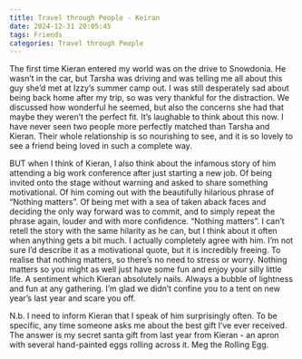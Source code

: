 ```yaml
---
title: Travel through People - Keiran
date: 2024-12-31 20:05:45
tags: Friends
categories: Travel through People
---
```

The first time Kieran entered my world was on the drive to Snowdonia. He wasn’t in the car, but Tarsha was driving and was telling me all about this guy she’d met at Izzy’s summer camp out. I was still desperately sad about being back home after my trip, so was very thankful for the distraction. We discussed how wonderful he seemed, but also the concerns she had that maybe they weren’t the perfect fit. It’s laughable to think about this now. I have never seen two people more perfectly matched than Tarsha and Kieran. Their whole relationship is so nourishing to see, and it is so lovely to see a friend being loved in such a complete way.

BUT when I think of Kieran, I also think about the infamous story of him attending a big work conference after just starting a new job. Of being invited onto the stage without warning and asked to share something motivational. Of him coming out with the beautifully hilarious phrase of “Nothing matters”. Of being met with a sea of taken aback faces and deciding the only way forward was to commit, and to simply repeat the phrase again, louder and with more confidence. “Nothing matters”. I can’t retell the story with the same hilarity as he can, but I think about it often when anything gets a bit much. I actually completely agree with him. I’m not sure I’d describe it as a motivational quote, but it is incredibly freeing. To realise that nothing matters, so there’s no need to stress or worry. Nothing matters so you might as well just have some fun and enjoy your silly little life. A sentiment which Kieran absolutely nails. Always a bubble of lightness and fun at any gathering. I’m glad we didn’t confine you to a tent on new year’s last year and scare you off.

N.b. I need to inform Kieran that I speak of him surprisingly often. To be specific, any time someone asks me about the best gift I’ve ever received. The answer is my secret santa gift from last year from Kieran - an apron with several hand-painted eggs rolling across it. Meg the Rolling Egg.